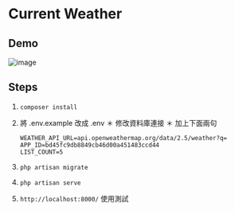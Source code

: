 # Current Weather
## Demo
![image](https://github.com/Yu-hanCheng/0218_interview/blob/master/demo.gif)
## Steps
1. `composer install`
2. 將 .env.example 改成 .env
    ＊ 修改資料庫連接
    ＊ 加上下面兩句
    ```
    WEATHER_API_URL=api.openweathermap.org/data/2.5/weather?q=
    APP_ID=bd45fc9db8849cb46d00a451483ccd44
    LIST_COUNT=5
    ```
    
3. `php artisan migrate`
4. `php artisan serve`
5. `http://localhost:8000/` 使用測試